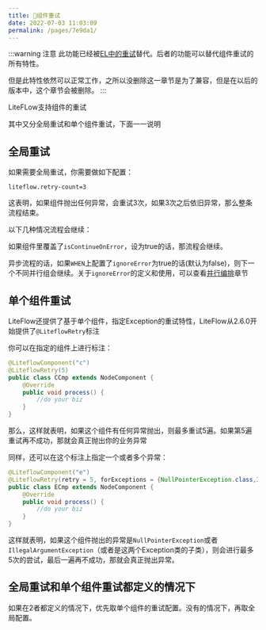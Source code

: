 ```yaml
---
title: 🍣组件重试
date: 2022-07-03 11:03:09
permalink: /pages/7e9da1/
---
```


:::warning 注意
此功能已经被[EL中的重试](/pages/b44233/)替代。后者的功能可以替代组件重试的所有特性。

但是此特性依然可以正常工作，之所以没删除这一章节是为了兼容，但是在以后的版本中，这个章节会被删除。
:::

LiteFLow支持组件的重试

其中又分全局重试和单个组件重试，下面一一说明

## 全局重试

如果需要全局重试，你需要做如下配置：

```properties
liteflow.retry-count=3
```

这表明，如果组件抛出任何异常，会重试3次，如果3次之后依旧异常，那么整条流程结束。

以下几种情况流程会继续：

如果组件里覆盖了`isContinueOnError`，设为true的话，那流程会继续。

异步流程的话，如果`WHEN`上配置了`ignoreError`为true的话(默认为false)，则下一个不同并行组会继续。关于`ignoreError`的定义和使用，可以查看[并行编排](/pages/b3446a/)章节



## 单个组件重试

LiteFlow还提供了基于单个组件，指定Exception的重试特性，LiteFlow从2.6.0开始提供了`@LiteflowRetry`标注

你可以在指定的组件上进行标注：

```java
@LiteflowComponent("c")
@LiteflowRetry(5)
public class CCmp extends NodeComponent {
	@Override
	public void process() {
		//do your biz
	}
}
```

那么，这样就表明，如果这个组件有任何异常抛出，则最多重试5遍。如果第5遍重试再不成功，那就会真正抛出你的业务异常



同样，还可以在这个标注上指定一个或者多个异常：

```java
@LiteflowComponent("e")
@LiteflowRetry(retry = 5, forExceptions = {NullPointerException.class,IllegalArgumentException.class})
public class ECmp extends NodeComponent {
	@Override
	public void process() {
        //do your biz
	}
}
```

这样就表明，如果这个组件抛出的异常是`NullPointerException`或者`IllegalArgumentException`（或者是这两个Exception类的子类），则会进行最多5次的尝试，最后一遍再不成功，那就会真正抛出异常。



## 全局重试和单个组件重试都定义的情况下

如果在2者都定义的情况下，优先取单个组件的重试配置。没有的情况下，再取全局配置。